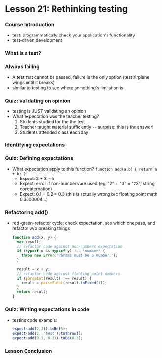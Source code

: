 # Lesson 21: Rethinking testing

### Course Introduction
* test: programmatically check your application's functionality
* test-driven development

### What is a test?
### Always failing
* A test that cannot be passed, failure is the only option (test airplane wings until it breaks)
* similar to testing to see where something's limitation is

### Quiz: validating on opinion
* testing is JUST validating an opinion
* What expectation was the teacher testing?
  1. Students studied for the the test
  2. Teacher taught material sufficiently -- surprise: this is the answer!
  3. Students attended class each day

### Identifying expectations
### Quiz: Defining expectations
* What expectation apply to this function?
  `function add(a,b) { return a + b; }`
  * Expect: 2 + 3 = 5
  * Expect: error if non-numbers are used (eg: "2" + "3" = "23", string concaternation)
  * Expect: 0.1 + 0.2 = 0.3 (this is actually wrong b/c floating point math 0.3000004...)

### Refactoring add()
* red-green-refactor cycle: check expectation, see which one pass, and refactor w/o breaking things
  ```js
  function add(x, y) {
    var result;
    // refactor code against non-numbers expectation
    if (typeof x && typeof y) !== "number" {
      throw new Error('Params must be a number.');
    }

    result = x + y;
    // refactor code against floating point numbers
    if (parseInt(result) !== result) {
      result = parseFloat(result.toFixed(1));
    }
    return result;
  }
  ```

### Quiz: Writing expectations in code
* testing code example:
  ```js
  expect(add(2,3)).toBe(5);
  expect(add(2, 'test').toThrow();
  expect(add(0.1, 0.2)).toBe(0.3);
  ```

### Lesson Conclusion
